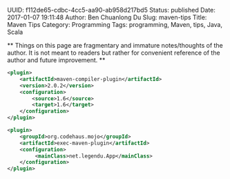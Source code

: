 UUID: f112de65-cdbc-4cc5-aa90-ab958d217bd5
Status: published
Date: 2017-01-07 19:11:48
Author: Ben Chuanlong Du
Slug: maven-tips
Title: Maven Tips
Category: Programming
Tags: programming, Maven, tips, Java, Scala

**
Things on this page are
fragmentary and immature notes/thoughts of the author.
It is not meant to readers
but rather for convenient reference of the author and future improvement.
**

```XML
<plugin>
    <artifactId>maven-compiler-plugin</artifactId>
    <version>2.0.2</version>
    <configuration>
        <source>1.6</source>
        <target>1.6</target>
    </configuration>
</plugin>
```

```XML
<plugin>
    <groupId>org.codehaus.mojo</groupId>
    <artifactId>exec-maven-plugin</artifactId>
    <configuration>
         <mainClass>net.legendu.App</mainClass>
    </configuration>
</plugin>
```
